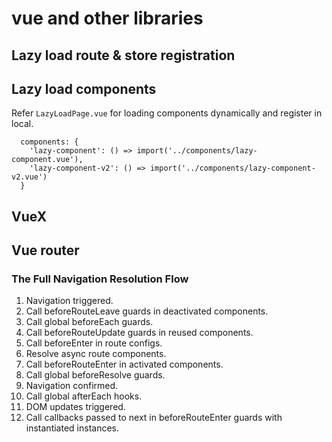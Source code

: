 # vue and other libraries

## Lazy load route & store registration

## Lazy load components
Refer `LazyLoadPage.vue` for loading components dynamically and register in local.
```
  components: {
    'lazy-component': () => import('../components/lazy-component.vue'),
    'lazy-component-v2': () => import('../components/lazy-component-v2.vue')
  }
```

## VueX


## Vue router
### The Full Navigation Resolution Flow
1. Navigation triggered.
2. Call beforeRouteLeave guards in deactivated components.
3. Call global beforeEach guards.
4. Call beforeRouteUpdate guards in reused components.
5. Call beforeEnter in route configs.
6. Resolve async route components.
7. Call beforeRouteEnter in activated components.
8. Call global beforeResolve guards.
9. Navigation confirmed.
10. Call global afterEach hooks.
11. DOM updates triggered.
12. Call callbacks passed to next in beforeRouteEnter guards with instantiated instances.